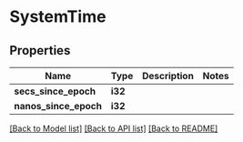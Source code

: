 # SystemTime

## Properties

Name | Type | Description | Notes
------------ | ------------- | ------------- | -------------
**secs_since_epoch** | **i32** |  | 
**nanos_since_epoch** | **i32** |  | 

[[Back to Model list]](../README.md#documentation-for-models) [[Back to API list]](../README.md#documentation-for-api-endpoints) [[Back to README]](../README.md)


